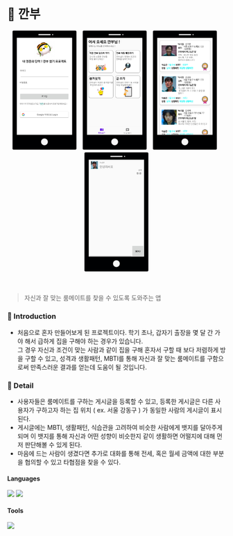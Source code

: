 # 👦  깐부
<p align="center">
  <img src="./img/1.png"  width="150"> &nbsp;
  <img src="./img/2.png"  width="150"> &nbsp;
  <img src="./img/3.png"  width="150"> &nbsp;
  <img src="./img/4.png"  width="150">
</p>
<br>

> 자신과 잘 맞는 룸메이트를 찾을 수 있도록 도와주는 앱

### 💭 Introduction
- 처음으로 혼자 만들어보게 된 프로젝트이다.  학기 초나, 갑자기 출장을 몇 달 간 가야 해서 급하게 집을 구해야 하는 경우가 있습니다.<br>
  그 경우 자신과 조건이 맞는 사람과 같이 집을 구해 혼자서 구할 때 보다 저렴하게 방을 구할 수 있고, 성격과 생활패턴,
  MBTI를 통해 자신과 잘 맞는 룸메이트를 구함으로써 만족스러운 결과를 얻는데 도움이 될 것입니다.
  
### 📖 Detail
- 사용자들은 룸메이트를 구하는 게시글을 등록할 수 있고, 등록한 게시글은 다른 사용자가 구하고자 하는 집 위치 ( ex. 서울 강동구 ) 가 동일한 사람의 게시글이 표시된다. 
- 게시글에는 MBTI, 생활패턴, 식습관을 고려하여 비슷한 사람에게 뱃지를 달아주게 되며 이 뱃지를 통해 자신과 어떤 성향이 비슷한지 같이 생활하면 어떨지에 대해 먼저 판단해볼 수 있게 된다.
- 마음에 드는 사람이 생겼다면 추가로 대화를 통해 전세, 혹은 월세 금액에 대한 부분을 협의할 수 있고 타협점을 찾을 수 있다.
  
#### Languages
<p>
  <img src="https://img.shields.io/badge/Android-3DDC84?style=flat-square&logo=Android&logoColor=white"/>
  <img src="https://img.shields.io/badge/Java-007396?style=flat-square&logo=Java&logoColor=white"/>
</p>

#### Tools
<p>
  <img src="https://img.shields.io/badge/Firebase-FFCA28?style=flat-square&logo=Firebase&logoColor=black"/>
</p>
